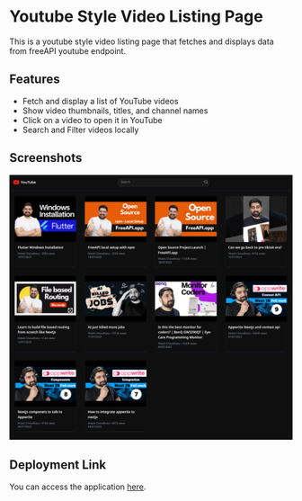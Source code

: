 # Youtube Style Video Listing Page

This is a youtube style video listing page that fetches and displays data from freeAPI youtube endpoint.

## Features

- Fetch and display a list of YouTube videos
- Show video thumbnails, titles, and channel names
- Click on a video to open it in YouTube
- Search and Filter videos locally

## Screenshots

![screenshot](image.png)

## Deployment Link

You can access the application [here](https://kartik-dhawan-dev.github.io/youtube-style-video-listing/).
